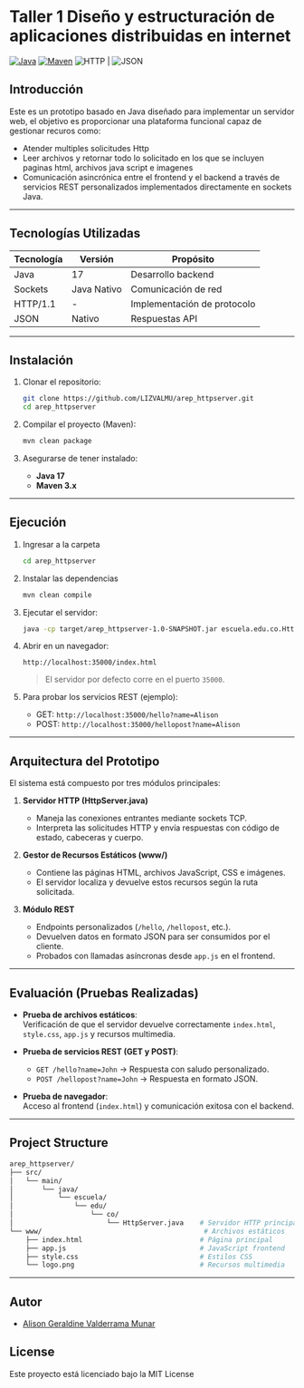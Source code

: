# Taller 1 Diseño y estructuración de aplicaciones distribuidas en internet

[![Java](https://img.shields.io/badge/Java-17-orange.svg)](https://www.oracle.com/java/technologies/javase/jdk17-archive-downloads.html)
[![Maven](https://img.shields.io/badge/Maven-3.x-blue.svg)](https://maven.apache.org/)
![HTTP](https://img.shields.io/badge/HTTP-1.1-blue) |
![JSON](https://img.shields.io/badge/JSON-Supported-green?logo=json&logoColor=white) 

## Introducción

Este es un prototipo basado en Java diseñado para implementar un servidor web, el objetivo es proporcionar una plataforma funcional capaz de gestionar recuros como: 
- Atender multiples solicitudes Http 
- Leer archivos y retornar todo lo solicitado en los que se incluyen paginas html, archivos java script e imagenes 
- Comunicación asincrónica entre el frontend y el backend a través de servicios REST personalizados implementados directamente en sockets Java.

---

## Tecnologías Utilizadas

| Tecnología      | Versión       | Propósito                   |
|-----------------|---------------|-----------------------------|
| Java            | 17            | Desarrollo backend          |
| Sockets         | Java Nativo   | Comunicación de red         |
| HTTP/1.1        | -             | Implementación de protocolo |
| JSON            | Nativo        | Respuestas API              |

---

## Instalación

1. Clonar el repositorio:
   ```bash
   git clone https://github.com/LIZVALMU/arep_httpserver.git
   cd arep_httpserver
   ```

2. Compilar el proyecto (Maven):
   ```bash
   mvn clean package
   ```

3. Asegurarse de tener instalado:
   - **Java 17**
   - **Maven 3.x**

---

## Ejecución

1. Ingresar a la carpeta 
    ```bash
   cd arep_httpserver
   ```
2. Instalar las dependencias
    ```bash
   mvn clean compile
   ```
3. Ejecutar el servidor:
   ```bash
   java -cp target/arep_httpserver-1.0-SNAPSHOT.jar escuela.edu.co.HttpServer
   ```

4. Abrir en un navegador:
   ```
   http://localhost:35000/index.html
   ```

   > El servidor por defecto corre en el puerto `35000`.  

5. Para probar los servicios REST (ejemplo):
   - GET: `http://localhost:35000/hello?name=Alison`
   - POST: `http://localhost:35000/hellopost?name=Alison`

---

## Arquitectura del Prototipo

El sistema está compuesto por tres módulos principales:

1. **Servidor HTTP (HttpServer.java)**  
   - Maneja las conexiones entrantes mediante sockets TCP.  
   - Interpreta las solicitudes HTTP y envía respuestas con código de estado, cabeceras y cuerpo.  

2. **Gestor de Recursos Estáticos (www/)**  
   - Contiene las páginas HTML, archivos JavaScript, CSS e imágenes.  
   - El servidor localiza y devuelve estos recursos según la ruta solicitada.  

3. **Módulo REST**  
   - Endpoints personalizados (`/hello`, `/hellopost`, etc.).  
   - Devuelven datos en formato JSON para ser consumidos por el cliente.  
   - Probados con llamadas asíncronas desde `app.js` en el frontend.  

---

## Evaluación (Pruebas Realizadas)

- **Prueba de archivos estáticos**:  
  Verificación de que el servidor devuelve correctamente `index.html`, `style.css`, `app.js` y recursos multimedia.  

- **Prueba de servicios REST (GET y POST)**:  
  - `GET /hello?name=John` → Respuesta con saludo personalizado.  
  - `POST /hellopost?name=John` → Respuesta en formato JSON.  

- **Prueba de navegador**:  
  Acceso al frontend (`index.html`) y comunicación exitosa con el backend.

---

## Project Structure

```bash
arep_httpserver/
├── src/
│   └── main/
│       └── java/
│           └── escuela/
│               └── edu/
│                   └── co/
│                       └── HttpServer.java    # Servidor HTTP principal
└── www/                                        # Archivos estáticos
    ├── index.html                             # Página principal
    ├── app.js                                 # JavaScript frontend
    ├── style.css                              # Estilos CSS
    └── logo.png                               # Recursos multimedia
```
---

## Autor

- [Alison Geraldine Valderrama Munar](https://github.com/alisongvalderrama)

## License
Este proyecto está licenciado bajo la MIT License
